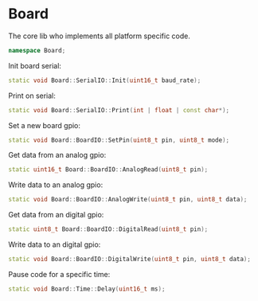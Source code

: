 # Board

The core lib who implements all platform specific code.

```cpp
namespace Board;
```

Init board serial:

```cpp
static void Board::SerialIO::Init(uint16_t baud_rate);
```

Print on serial:

```cpp
static void Board::SerialIO::Print(int | float | const char*);
```

Set a new board gpio:

```cpp
static void Board::BoardIO::SetPin(uint8_t pin, uint8_t mode);
```

Get data from an analog gpio:

```cpp
static uint16_t Board::BoardIO::AnalogRead(uint8_t pin);
```

Write data to an analog gpio:

```cpp
static void Board::BoardIO::AnalogWrite(uint8_t pin, uint8_t data);
```

Get data from an digital gpio:

```cpp
static uint8_t Board::BoardIO::DigitalRead(uint8_t pin);
```

Write data to an digital gpio:

```cpp
static void Board::BoardIO::DigitalWrite(uint8_t pin, uint8_t data);
```

Pause code for a specific time:

```cpp
static void Board::Time::Delay(uint16_t ms);
```
